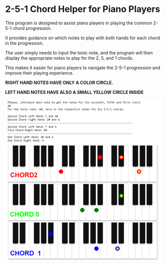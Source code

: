 # 2-5-1 Chord Helper for Piano Players
This program is designed to assist piano players in playing the common 2-5-1 chord progression. 

It provides guidance on which notes to play with both hands for each chord in the progression. 

The user simply needs to input the tonic note, and the program will then display the appropriate notes to play for the 2, 5, and 1 chords. 

This makes it easier for piano players to navigate the 2-5-1 progression and improve their playing experience.

**RIGHT HAND NOTES HAVE ONLY A COLOR CIRCLE.**

**LEFT HAND NOTES HAVE ALSO A SMALL YELLOW CIRCLE INSIDE**

![Texto alternativo](GITHUB251.PNG)
